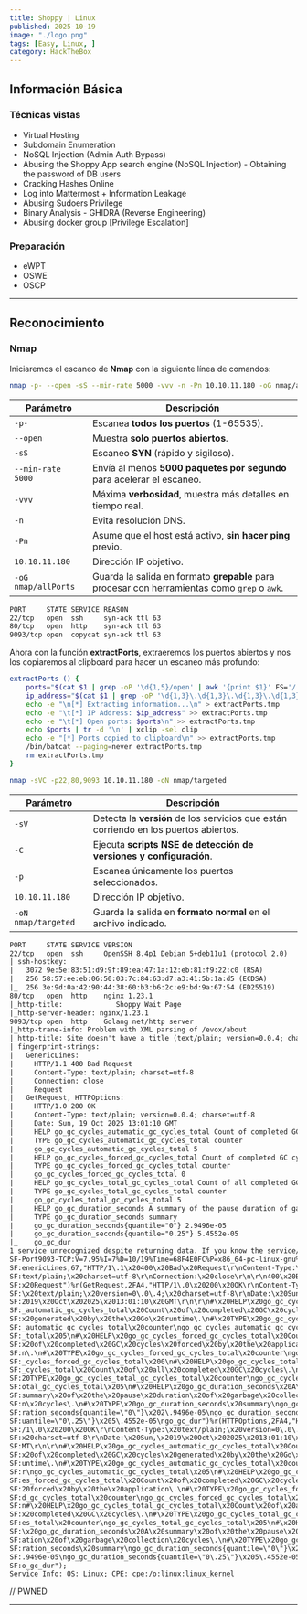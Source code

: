 ```yaml
---
title: Shoppy | Linux
published: 2025-10-19
image: "./logo.png"
tags: [Easy, Linux, ]
category: HackTheBox
---
```


## Información Básica

### Técnicas vistas

- Virtual Hosting
- Subdomain Enumeration
- NoSQL Injection (Admin Auth Bypass)
- Abusing the Shoppy App search engine (NoSQL Injection) - Obtaining the password of DB users
- Cracking Hashes Online
- Log into Mattermost + Information Leakage
- Abusing Sudoers Privilege
- Binary Analysis - GHIDRA (Reverse Engineering)
- Abusing docker group [Privilege Escalation]

### Preparación

- eWPT
- OSWE
- OSCP

***

## Reconocimiento

### Nmap

Iniciaremos el escaneo de **Nmap** con la siguiente línea de comandos:

```bash wrap=false
nmap -p- --open -sS --min-rate 5000 -vvv -n -Pn 10.10.11.180 -oG nmap/allPorts 
```

| Parámetro           | Descripción                                                                                  |
| ------------------- | -------------------------------------------------------------------------------------------- |
| `-p-`               | Escanea **todos los puertos** (1-65535).                                                     |
| `--open`            | Muestra **solo puertos abiertos**.                                                           |
| `-sS`               | Escaneo **SYN** (rápido y sigiloso).                                                         |
| `--min-rate 5000`   | Envía al menos **5000 paquetes por segundo** para acelerar el escaneo.                       |
| `-vvv`              | Máxima **verbosidad**, muestra más detalles en tiempo real.                                  |
| `-n`                | Evita resolución DNS.                                                                        |
| `-Pn`               | Asume que el host está activo, **sin hacer ping** previo.                                    |
| `10.10.11.180`       | Dirección IP objetivo.                                                                       |
| `-oG nmap/allPorts` | Guarda la salida en formato **grepable** para procesar con herramientas como `grep` o `awk`. |

```txt wrap=false
PORT     STATE SERVICE REASON
22/tcp   open  ssh     syn-ack ttl 63
80/tcp   open  http    syn-ack ttl 63
9093/tcp open  copycat syn-ack ttl 63
```

Ahora con la función **extractPorts**, extraeremos los puertos abiertos y nos los copiaremos al clipboard para hacer un escaneo más profundo:

```bash title="Función de S4vitar"
extractPorts () {
	ports="$(cat $1 | grep -oP '\d{1,5}/open' | awk '{print $1}' FS='/' | xargs | tr ' ' ',')" 
	ip_address="$(cat $1 | grep -oP '\d{1,3}\.\d{1,3}\.\d{1,3}\.\d{1,3}' | sort -u | head -n 1)" 
	echo -e "\n[*] Extracting information...\n" > extractPorts.tmp
	echo -e "\t[*] IP Address: $ip_address" >> extractPorts.tmp
	echo -e "\t[*] Open ports: $ports\n" >> extractPorts.tmp
	echo $ports | tr -d '\n' | xclip -sel clip
	echo -e "[*] Ports copied to clipboard\n" >> extractPorts.tmp
	/bin/batcat --paging=never extractPorts.tmp
	rm extractPorts.tmp
}
```

```bash wrap=false
nmap -sVC -p22,80,9093 10.10.11.180 -oN nmap/targeted
```

| Parámetro           | Descripción                                                                          |
| ------------------- | ------------------------------------------------------------------------------------ |
| `-sV`               | Detecta la **versión** de los servicios que están corriendo en los puertos abiertos. |
| `-C`                | Ejecuta **scripts NSE de detección de versiones y configuración**.                   |
| `-p`                | Escanea únicamente los puertos seleccionados.                                        |
| `10.10.11.180`       | Dirección IP objetivo.                                                               |
| `-oN nmap/targeted` | Guarda la salida en **formato normal** en el archivo indicado.                       |

```txt wrap=false
PORT     STATE SERVICE VERSION
22/tcp   open  ssh     OpenSSH 8.4p1 Debian 5+deb11u1 (protocol 2.0)
| ssh-hostkey: 
|   3072 9e:5e:83:51:d9:9f:89:ea:47:1a:12:eb:81:f9:22:c0 (RSA)
|   256 58:57:ee:eb:06:50:03:7c:84:63:d7:a3:41:5b:1a:d5 (ECDSA)
|_  256 3e:9d:0a:42:90:44:38:60:b3:b6:2c:e9:bd:9a:67:54 (ED25519)
80/tcp   open  http    nginx 1.23.1
|_http-title:             Shoppy Wait Page        
|_http-server-header: nginx/1.23.1
9093/tcp open  http    Golang net/http server
|_http-trane-info: Problem with XML parsing of /evox/about
|_http-title: Site doesn't have a title (text/plain; version=0.0.4; charset=utf-8).
| fingerprint-strings: 
|   GenericLines: 
|     HTTP/1.1 400 Bad Request
|     Content-Type: text/plain; charset=utf-8
|     Connection: close
|     Request
|   GetRequest, HTTPOptions: 
|     HTTP/1.0 200 OK
|     Content-Type: text/plain; version=0.0.4; charset=utf-8
|     Date: Sun, 19 Oct 2025 13:01:10 GMT
|     HELP go_gc_cycles_automatic_gc_cycles_total Count of completed GC cycles generated by the Go runtime.
|     TYPE go_gc_cycles_automatic_gc_cycles_total counter
|     go_gc_cycles_automatic_gc_cycles_total 5
|     HELP go_gc_cycles_forced_gc_cycles_total Count of completed GC cycles forced by the application.
|     TYPE go_gc_cycles_forced_gc_cycles_total counter
|     go_gc_cycles_forced_gc_cycles_total 0
|     HELP go_gc_cycles_total_gc_cycles_total Count of all completed GC cycles.
|     TYPE go_gc_cycles_total_gc_cycles_total counter
|     go_gc_cycles_total_gc_cycles_total 5
|     HELP go_gc_duration_seconds A summary of the pause duration of garbage collection cycles.
|     TYPE go_gc_duration_seconds summary
|     go_gc_duration_seconds{quantile="0"} 2.9496e-05
|     go_gc_duration_seconds{quantile="0.25"} 5.4552e-05
|_    go_gc_dur
1 service unrecognized despite returning data. If you know the service/version, please submit the following fingerprint at https://nmap.org/cgi-bin/submit.cgi?new-service :
SF-Port9093-TCP:V=7.95%I=7%D=10/19%Time=68F4E0FC%P=x86_64-pc-linux-gnu%r(G
SF:enericLines,67,"HTTP/1\.1\x20400\x20Bad\x20Request\r\nContent-Type:\x20
SF:text/plain;\x20charset=utf-8\r\nConnection:\x20close\r\n\r\n400\x20Bad\
SF:x20Request")%r(GetRequest,2FA4,"HTTP/1\.0\x20200\x20OK\r\nContent-Type:
SF:\x20text/plain;\x20version=0\.0\.4;\x20charset=utf-8\r\nDate:\x20Sun,\x
SF:2019\x20Oct\x202025\x2013:01:10\x20GMT\r\n\r\n#\x20HELP\x20go_gc_cycles
SF:_automatic_gc_cycles_total\x20Count\x20of\x20completed\x20GC\x20cycles\
SF:x20generated\x20by\x20the\x20Go\x20runtime\.\n#\x20TYPE\x20go_gc_cycles
SF:_automatic_gc_cycles_total\x20counter\ngo_gc_cycles_automatic_gc_cycles
SF:_total\x205\n#\x20HELP\x20go_gc_cycles_forced_gc_cycles_total\x20Count\
SF:x20of\x20completed\x20GC\x20cycles\x20forced\x20by\x20the\x20applicatio
SF:n\.\n#\x20TYPE\x20go_gc_cycles_forced_gc_cycles_total\x20counter\ngo_gc
SF:_cycles_forced_gc_cycles_total\x200\n#\x20HELP\x20go_gc_cycles_total_gc
SF:_cycles_total\x20Count\x20of\x20all\x20completed\x20GC\x20cycles\.\n#\x
SF:20TYPE\x20go_gc_cycles_total_gc_cycles_total\x20counter\ngo_gc_cycles_t
SF:otal_gc_cycles_total\x205\n#\x20HELP\x20go_gc_duration_seconds\x20A\x20
SF:summary\x20of\x20the\x20pause\x20duration\x20of\x20garbage\x20collectio
SF:n\x20cycles\.\n#\x20TYPE\x20go_gc_duration_seconds\x20summary\ngo_gc_du
SF:ration_seconds{quantile=\"0\"}\x202\.9496e-05\ngo_gc_duration_seconds{q
SF:uantile=\"0\.25\"}\x205\.4552e-05\ngo_gc_dur")%r(HTTPOptions,2FA4,"HTTP
SF:/1\.0\x20200\x20OK\r\nContent-Type:\x20text/plain;\x20version=0\.0\.4;\
SF:x20charset=utf-8\r\nDate:\x20Sun,\x2019\x20Oct\x202025\x2013:01:10\x20G
SF:MT\r\n\r\n#\x20HELP\x20go_gc_cycles_automatic_gc_cycles_total\x20Count\
SF:x20of\x20completed\x20GC\x20cycles\x20generated\x20by\x20the\x20Go\x20r
SF:untime\.\n#\x20TYPE\x20go_gc_cycles_automatic_gc_cycles_total\x20counte
SF:r\ngo_gc_cycles_automatic_gc_cycles_total\x205\n#\x20HELP\x20go_gc_cycl
SF:es_forced_gc_cycles_total\x20Count\x20of\x20completed\x20GC\x20cycles\x
SF:20forced\x20by\x20the\x20application\.\n#\x20TYPE\x20go_gc_cycles_force
SF:d_gc_cycles_total\x20counter\ngo_gc_cycles_forced_gc_cycles_total\x200\
SF:n#\x20HELP\x20go_gc_cycles_total_gc_cycles_total\x20Count\x20of\x20all\
SF:x20completed\x20GC\x20cycles\.\n#\x20TYPE\x20go_gc_cycles_total_gc_cycl
SF:es_total\x20counter\ngo_gc_cycles_total_gc_cycles_total\x205\n#\x20HELP
SF:\x20go_gc_duration_seconds\x20A\x20summary\x20of\x20the\x20pause\x20dur
SF:ation\x20of\x20garbage\x20collection\x20cycles\.\n#\x20TYPE\x20go_gc_du
SF:ration_seconds\x20summary\ngo_gc_duration_seconds{quantile=\"0\"}\x202\
SF:.9496e-05\ngo_gc_duration_seconds{quantile=\"0\.25\"}\x205\.4552e-05\ng
SF:o_gc_dur");
Service Info: OS: Linux; CPE: cpe:/o:linux:linux_kernel
```



// PWNED

---